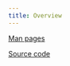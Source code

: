 ```yaml
---
title: Overview
---
```


[Man pages](manpages/csv-nix-tools.7.html)

[Source code](https://github.com/mslusarz/csv-nix-tools)
